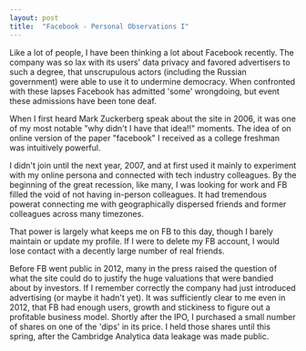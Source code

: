 ```yaml
---
layout: post
title:  "Facebook - Personal Observations I"
---
```


Like a lot of people, I have been thinking a lot about Facebook recently. The company
was so lax with its users' data privacy and favored advertisers to such a degree,
that unscrupulous actors (including the Russian government) were able to use it to
undermine democracy. When confronted with these lapses Facebook has admitted 'some'
wrongdoing, but event these admissions have been tone deaf.

When I first heard Mark Zuckerberg speak about the site in 2006, it was one of my
most notable "why didn't I have that idea!!" moments.  The idea of on online version
of the paper "facebook" I received as a college freshman was intuitively powerful.

I didn't join until the next year, 2007, and at first used it mainly to experiment
with my online persona and connected with tech industry colleagues. By the beginning
of the great recession, like many, I was looking for work and FB filled the void of
not having in-person colleagues.  It had tremendous powerat connecting me with
geographically dispersed friends and former colleagues across many timezones.

That power is largely what keeps me on FB to this day, though I barely maintain
or update my profile. If I were to delete my FB account, I would lose contact with
a decently large number of real friends.

Before FB went public in 2012, many in the press raised the question of what the
site could do to justify the huge valuations that were bandied about by investors.
If I remember correctly the company had just introduced advertising (or maybe it
hadn't yet). It was sufficiently clear to me even in 2012, that FB had enough users,
growth and stickiness to figure out a profitable business model. Shortly after the
IPO, I purchased a small number of shares on one of the 'dips' in its price. I held
those shares until this spring, after the Cambridge Analytica data leakage was made
public.
